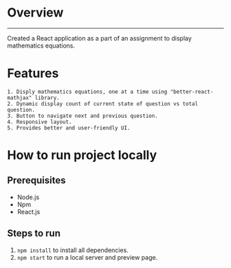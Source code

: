# Overview
---
Created a React application as a part of an assignment to display mathematics equations.
# Features
    1. Disply mathematics equations, one at a time using "better-react-mathjax" library.
    2. Dynamic display count of current state of question vs total question.
    3. Button to navigate next and previous question.
    4. Responsive layout.
    5. Provides better and user-friendly UI.
<!-- # Live project deployed link - [https://github-user-repo-listing.netlify.app/](https://github-user-repo-listing.netlify.app/) -->
# How to run project locally
## Prerequisites 
- Node.js
- Npm
- React.js
## Steps to run
1. `npm install` to install all dependencies.
2. `npm start` to run a local server and preview page.
